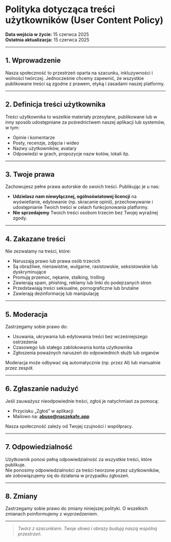 # Polityka dotycząca treści użytkowników (User Content Policy)

**Data wejścia w życie:** 15 czerwca 2025  
**Ostatnia aktualizacja:** 15 czerwca 2025

---

## 1. Wprowadzenie

Nasza społeczność to przestrzeń oparta na szacunku, inkluzywności i wolności twórczej. Jednocześnie chcemy zapewnić, że wszystkie publikowane treści są zgodne z prawem, etyką i zasadami naszej platformy.

---

## 2. Definicja treści użytkownika

Treści użytkownika to wszelkie materiały przesyłane, publikowane lub w inny sposób udostępniane za pośrednictwem naszej aplikacji lub systemów, w tym:

- Opinie i komentarze
- Posty, recenzje, zdjęcia i wideo
- Nazwy użytkowników, avatary
- Odpowiedzi w grach, propozycje nazw kotów, lokali itp.

---

## 3. Twoje prawa

Zachowujesz pełne prawa autorskie do swoich treści. Publikując je u nas:

- **Udzielasz nam niewyłącznej, ogólnoświatowej licencji** na wyświetlanie, edytowanie (np. skracanie opinii), przechowywanie i udostępnianie Twoich treści w celach funkcjonowania platformy.
- **Nie sprzedajemy** Twoich treści osobom trzecim bez Twojej wyraźnej zgody.

---

## 4. Zakazane treści

Nie zezwalamy na treści, które:

- Naruszają prawo lub prawa osób trzecich
- Są obraźliwe, nienawistne, wulgarne, rasistowskie, seksistowskie lub dyskryminujące
- Promują przemoc, nękanie, stalking, trolling
- Zawierają spam, phishing, reklamy lub linki do podejrzanych stron
- Przedstawiają treści seksualne, pornograficzne lub brutalne
- Zawierają dezinformację lub manipulację

---

## 5. Moderacja

Zastrzegamy sobie prawo do:

- Usuwania, ukrywania lub edytowania treści bez wcześniejszego ostrzeżenia
- Czasowego lub stałego zablokowania konta użytkownika
- Zgłoszenia poważnych naruszeń do odpowiednich służb lub organów

Moderacja może odbywać się automatycznie (np. przez AI) lub manualnie przez zespół.

---

## 6. Zgłaszanie nadużyć

Jeśli zauważysz nieodpowiednie treści, zgłoś je natychmiast za pomocą:

- Przycisku „Zgłoś” w aplikacji
- Mailowo na: **abuse@naszekafe.app**

Nasza społeczność zależy od Twojej czujności i współpracy.

---

## 7. Odpowiedzialność

Użytkownik ponosi pełną odpowiedzialność za wszystkie treści, które publikuje.  
Nie ponosimy odpowiedzialności za treści tworzone przez użytkowników, ale zobowiązujemy się do działania w przypadku zgłoszeń.

---

## 8. Zmiany

Zastrzegamy sobie prawo do zmiany niniejszej polityki. O wszelkich zmianach poinformujemy z wyprzedzeniem.

---

> _Twórz z szacunkiem. Twoje słowa i obrazy budują naszą wspólną przestrzeń._
